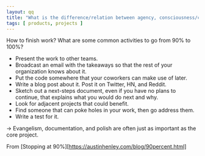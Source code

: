 ```yaml
---
layout: qq
title: "What is the difference/relation between agency, consciousness/conscious actions, determinism, free will, and compulsive behavior?"
tags: [ products, projects ]
---
```


How to finish work?
What are some common activities to go from 90% to 100%?

* Present the work to other teams.
* Broadcast an email with the takeaways so that the rest of your organization knows about it.
* Put the code somewhere that your coworkers can make use of later.
* Write a blog post about it. Post it on Twitter, HN, and Reddit.
* Sketch out a next-steps document, even if you have no plans to continue, that explains what you
  would do next and why.
* Look for adjacent projects that could benefit.
* Find someone that can poke holes in your work, then go address them.
* Write a test for it.

-> Evangelism, documentation, and polish are often just as important as the core project.

From [Stopping at 90%][https://austinhenley.com/blog/90percent.html]
